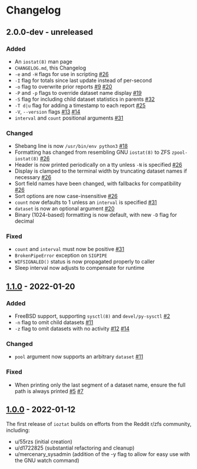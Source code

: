 # Changelog

## 2.0.0-dev - unreleased

### Added

- An `iostat(8)` man page
- `CHANGELOG.md`, this Changelog
- `-e` and `-H` flags for use in scripting [#26]
- `-I` flag for totals since last update instead of per-second
- `-o` flag to overwrite prior reports [#9] [#20]
- `-P` and `-p` flags to override dataset name display [#19]
- `-S` flag for including child dataset statistics in parents [#32]
- `-T d|u` flag for adding a timestamp to each report [#25]
- `-V`, `--version` flags [#13] [#14]
- `interval` and `count` positional arguments [#31]

### Changed

- Shebang line is now `/usr/bin/env python3` [#18]
- Formatting has changed from resembling GNU `iostat(8)` to ZFS `zpool-iostat(8)` [#26]
- Header is now printed periodically on a tty unless `-N` is specified [#26]
- Display is clamped to the terminal width by truncating dataset names if necessary [#26]
- Sort field names have been changed, with fallbacks for compatibility [#26]
- Sort options are now case-insensitive [#26]
- `count` now defaults to 1 unless an `interval` is specified [#31]
- `dataset` is now an optional argument [#20]
- Binary (1024-based) formatting is now default, with new `-D` flag for decimal

### Fixed

- `count` and `interval` must now be positive [#31]
- `BrokenPipeError` exception on `SIGPIPE`
- `WIFSIGNALED()` status is now propagated properly to caller
- Sleep interval now adjusts to compensate for runtime

## [1.1.0] - 2022-01-20

### Added

- FreeBSD support, supporting `sysctl(8)` and `devel/py-sysctl` [#2]
- `-n` flag to omit child datasets [#11]
- `-z` flag to omit datasets with no activity [#12] [#14]

### Changed

- `pool` argument now supports an arbitrary `dataset` [#11]

### Fixed

- When printing only the last segment of a dataset name, ensure the full path is always printed [#5] [#7]

## [1.0.0] - 2022-01-12

The first release of `ioztat` builds on efforts from the Reddit r/zfs community, including:

- u/55rzs (initial creation)
- u/d1722825 (substantial refactoring and cleanup)
- u/mercenary_sysadmin (addition of the -y flag to allow for easy use with the GNU watch command)

[1.1.0]: https://github.com/jimsalterjrs/ioztat/releases/tag/v1.1.0
[1.0.0]: https://github.com/jimsalterjrs/ioztat/releases/tag/v1.0.0
[#2]: https://github.com/jimsalterjrs/ioztat/pull/2
[#5]: https://github.com/jimsalterjrs/ioztat/issues/5
[#7]: https://github.com/jimsalterjrs/ioztat/pull/7
[#9]: https://github.com/jimsalterjrs/ioztat/pull/9
[#11]: https://github.com/jimsalterjrs/ioztat/pull/11
[#12]: https://github.com/jimsalterjrs/ioztat/issues/12
[#13]: https://github.com/jimsalterjrs/ioztat/issues/13
[#14]: https://github.com/jimsalterjrs/ioztat/pull/14
[#18]: https://github.com/jimsalterjrs/ioztat/issues/18
[#19]: https://github.com/jimsalterjrs/ioztat/pull/19
[#20]: https://github.com/jimsalterjrs/ioztat/pull/20
[#25]: https://github.com/jimsalterjrs/ioztat/pull/25
[#26]: https://github.com/jimsalterjrs/ioztat/pull/26
[#31]: https://github.com/jimsalterjrs/ioztat/pull/31
[#32]: https://github.com/jimsalterjrs/ioztat/pull/32
